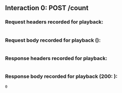 ## Interaction 0: POST /count

### Request headers recorded for playback:

```

```

### Request body recorded for playback ():

```

```

### Response headers recorded for playback:

```

```

### Response body recorded for playback (200: ):

```
0
```

